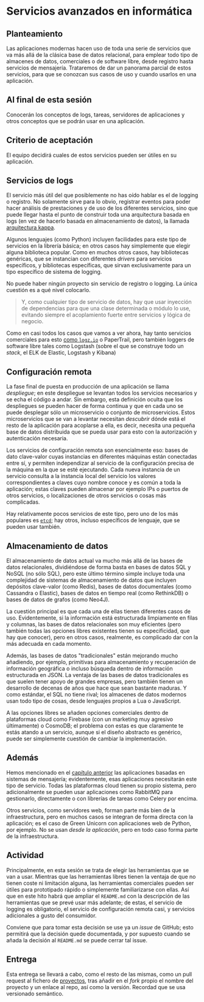 # Servicios avanzados en informática


## Planteamiento

Las aplicaciones modernas hacen uso de toda una serie de servicios que
va más allá de la clásica base de datos relacional, para emplear todo
tipo de almacenes de datos, comerciales o de software libre, desde registro
hasta servicios de mensajería. Trataremos de dar un panorama parcial
de estos servicios, para que se conozcan sus casos de uso y cuando
usarlos en una aplicación.

## Al final de esta sesión

Conocerán los conceptos de logs, tareas, servidores de aplicaciones y
otros conceptos que se podrán usar en una aplicación.

## Criterio de aceptación

El equipo decidirá cuales de estos servicios pueden ser útiles en su
aplicación. 

## Servicios de logs

El servicio más útil del que posiblemente no has oído hablar es el de
logging o registro. No solamente sirve para lo obvio, registrar
eventos para poder hacer análisis de prestaciones y de uso de los
diferentes servicios, sino que puede llegar hasta el punto de
construir toda una arquitectura basada en logs (en vez de hacerlo
basada en almacenamiento de datos), la llamada [arquitectura kappa](https://milinda.pathirage.org/kappa-architecture.com/).

Algunos lenguajes (como Python) incluyen facilidades para este tipo de
servicios en la librería básica; en otros casos hay simplemente que
elegir alguna biblioteca popular. Como en muchos otros casos, hay
bibliotecas genéricas, que se instancian con diferentes *drivers* para
servicios específicos, y bibliotecas específicas, que sirvan
exclusivamente para un tipo específico de sistema de logging.

No puede haber ningún proyecto sin servicio de registro o logging. La
única cuestión es a qué nivel colocarlo.

> Y, como cualquier tipo de servicio de datos, hay que usar inyección
> de dependencias para que una clase determinada o módulo lo use,
> evitando siempre el acoplamiento fuerte entre servicios y lógica de
> negocio.

Como en casi todos los casos que vamos a ver ahora, hay tanto
servicios comerciales para esto [como `logz.io`](https://logz.io) o
PaperTrail, pero también loggers de software libre tales como Logstash
(sobre el que se construye todo un *stack*, el ELK de Elastic,
Logstash y Kibana)

## Configuración remota

La fase final de puesta en producción de una aplicación se llama
*despliegue*; en este despliegue se levantan todos los servicios
necesarios y se echa el código a andar. Sin embargo, esta definición
oculta que los despliegues se pueden hacer de forma continua y que en
cada uno se puede desplegar sólo un microservicio o conjunto de
microservicios. Estos microservicios que se van a levantar necesitan
*descubrir* dónde está el resto de la aplicación para acoplarse a
ella, es decir, necesita una pequeña base de datos distribuida que se
pueda usar para esto con la autorización y autenticación necesaria.

Los servicios de configuración remota son esencialmente eso: bases de
dato clave-valor cuyas instancias en diferentes máquinas están
conectadas entre sí, y permiten independizar al servicio de la
configuración precisa de la máquina en la que se esté ejecutando. Cada
nueva instancia de un servicio consulta a la instancia local del
servicio los valores correspondientes a claves cuyo nombre conoce y es
común a toda la aplicación; estas claves pueden almacenar por ejemplo
IPs o puertos de otros servicios, o localizaciones de otros servicios
o cosas más complicadas.

Hay relativamente pocos servicios de este tipo, pero uno de los más
populares es [`etcd`](https://etcd.io/); hay otros, incluso
específicos de lenguaje, que se pueden usar también.

## Almacenamiento de datos

El almacenamiento de datos actual va mucho más allá de las bases de
datos relacionales, dividiéndose de forma basta en bases de datos SQL
y NoSQL (no sólo SQL), pero este último término simple incluye toda
una complejidad de sistemas de almacenamiento de datos que incluyen
depósitos clave-valor (como Redis), bases de datos documentales (como
Cassandra o Elastic), bases de datos en tiempo real (como RethinkDB) o
bases de datos de grafos (como Neo4J).

La cuestión principal es que cada una de ellas tienen diferentes casos
de uso. Evidentemente, si la información está estructurada limpiamente
en filas y columnas, las bases de datos relacionales son muy
eficientes (pero también todas las opciones libres existentes tienen
su especificidad, que hay que conocer), pero en otros casos, realmente,
es complicado dar con la más adecuada en cada momento.

Además, las bases de datos "tradicionales" están mejorando mucho
añadiendo, por ejemplo, primitivas para almacenamiento y recuperación
de información geográfica o incluso búsqueda dentro de información
estructurada en JSON. La ventaja de las bases de datos tradicionales
es que suelen tener apoyo de grandes empresas, pero también tienen un
desarrollo de decenas de años que hace que sean bastante maduras. Y
como estándar, el SQL no tiene rival; los almacenes de datos modernos
usan todo tipo de cosas, desde lenguajes propios a Lua o JavaScript.

A las opciones libres se añaden opciones comerciales dentro de
plataformas cloud como Firebase (con un marketing muy agresivo
últimamente) o CosmoDB; el problema con estas es que claramente te
estás atando a un servicio, aunque si el diseño abstracto es genérico,
puede ser simplemente cuestión de cambiar la implementación.


## Además

Hemos mencionado en el [capítulo anterior](aplicaciones.md) las
aplicaciones basadas en sistemas de mensajería; evidentemente, esas
aplicaciones necesitarán este tipo de servicio. Todas las plataformas
cloud tienen su propio sistema, pero adicionalmente se pueden usar
aplicaciones como RabbitMQ para gestionarlo, directamente o con
librerías de tareas como Celery por encima.

Otros servicios, como servidores web, forman parte más bien de la
infraestructura, pero en muchos casos se integran de forma directa con
la aplicación; es el caso de Green Unicorn con aplicaciones web de
Python, por ejemplo. No se usan *desde la aplicación*, pero en todo
caso forma parte de la infraestructura.

## Actividad

Principalmente, en esta sesión se trata de elegir las herramientas que
se van a usar. Mientras que las herramientas libres tienen la ventaja
de que no tienen coste ni limitación alguna, las herramientas
comerciales pueden ser útiles para prototipado rápido o simplemente
familiarizarse con ellas. Así que en este hito habrá que ampliar el
`README.md` con la descripción de las herramientas que se prevé usar
más adelante; de estas, el servicio de logging es obligatorio, el
servicio de configuración remota casi, y servicios adicionales a gusto
del consumidor.

Conviene que para tomar esta decisión se use ya un *issue* de GitHub;
esto permitirá que la decisión quede documentada, y por supuesto
cuando se añada la decisión al `README.md` se puede cerrar tal issue.

## Entrega

Esta entrega se llevará a cabo, como el resto de las mismas, como un
pull request al fichero de [proyectos](../proyectos.md), tras añadir
en el *fork* propio el nombre del proyecto y un enlace al repo, así
como la versión. Recordad que se usa versionado semántico.

